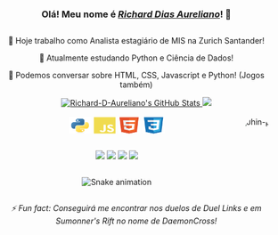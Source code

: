 <h3 align="center"> Olá! Meu nome é <a href="https://www.linkedin.com/in/richard-dias-aureliano-0a2790193/"><i>Richard Dias Aureliano</i></a>! 👋 </h3>

##

<p align="center"> 🔭 Hoje trabalho como Analista estagiário de MIS na Zurich Santander! </p>
<p align="center"> 🌱 Atualmente estudando Python e Ciência de Dados! </p>
<p align="center"> 💬 Podemos conversar sobre HTML, CSS, Javascript e Python! (Jogos também) </p>

<div align="center">
  <a href="https://github.com/Richard-D-Aureliano">
    <a href="https://awesome-github-stats.azurewebsites.net/index.html??cardType=github&theme=dracula">    <img  alt="Richard-D-Aureliano's GitHub Stats" src="https://awesome-github-stats.azurewebsites.net/user-stats/Richard-D-Aureliano?cardType=github&theme=dracula" />  </a>
  <img height="200em" src="https://github-readme-stats.vercel.app/api/top-langs/?username=Richard-D-Aureliano&layout=compact&langs_count=7&theme=dracula"/>
</div>
<div style="display: inline_block" align="center"><br>
    <img align="center" alt="Richard-Python" height="30" width="40" src="https://raw.githubusercontent.com/devicons/devicon/master/icons/python/python-original.svg">
  <img align="center" alt="Richard-Js" height="30" width="40" src="https://raw.githubusercontent.com/devicons/devicon/master/icons/javascript/javascript-plain.svg">
  <img align="center" alt="Richard-HTML" height="30" width="40" src="https://raw.githubusercontent.com/devicons/devicon/master/icons/html5/html5-original.svg">
  <img align="center" alt="Richard-CSS" height="30" width="40" src="https://raw.githubusercontent.com/devicons/devicon/master/icons/css3/css3-original.svg">
  <img align="right" alt="Jhin-pic" height="150" style="border-radius:100%;" src="https://ddragon.leagueoflegends.com/cdn/12.6.1/img/profileicon/4550.png">
</div>
  
  ##
 
<div align="center"> 
 <a href = "mailto:Richardd.aureliano@outlook.com"><img src="https://img.shields.io/badge/-Gmail-%23333?style=for-the-badge&logo=gmail&logoColor=white" target="_blank"></a> 
  <a href="https://www.linkedin.com/in/richard-dias-aureliano-0a2790193/" target="_blank"><img src="https://img.shields.io/badge/-LinkedIn-%230077B5?style=for-the-badge&logo=linkedin&logoColor=white" target="_blank"></a>
  <a href="https://www.instagram.com/rickey_ross/" target="_blank"><img src="https://img.shields.io/badge/-Instagram-%23E4405F?style=for-the-badge&logo=instagram&logoColor=white" target="_blank"></a>
  <a href = "https://twitter.com/daem0ncross"><img src="https://img.shields.io/badge/Twitter-1DA1F2?style=for-the-badge&logo=twitter&logoColor=white" target="_blank"></a>
</div>

##

<div align="center">
  
  ![Snake animation](https://github.com/Richard-D-Aureliano/Richard-D-Aureliano/blob/output/github-contribution-grid-snake.svg)
  
</div>

##
  
<h6 align="center">⚡ Fun fact: Conseguirá me encontrar nos duelos de Duel Links e em Sumonner's Rift no nome de DaemonCross!</h6>
